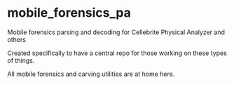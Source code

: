 # mobile_forensics_pa
Mobile forensics parsing and decoding for Cellebrite Physical Analyzer and others

Created specifically to have a central repo for those working on these types of things.

All mobile forensics and carving utilities are at home here.

